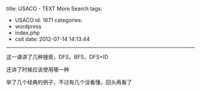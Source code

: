 title: USACO - TEXT More Search
tags:
  - USACO
id: 1671
categories:
  - wordpress
  - index.php
  - csit
date: 2012-07-14 14:13:44
---

这一课讲了几种搜索，DFS，BFS，DFS+ID

还讲了时候应该使用哪一种<!--more-->

举了几个经典的例子，不过有几个没看懂，回头再看了
